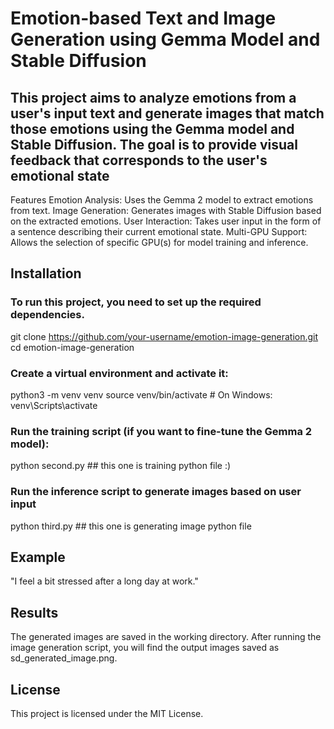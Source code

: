 # Emotion-based Text and Image Generation using Gemma Model and Stable Diffusion

## This project aims to analyze emotions from a user's input text and generate images that match those emotions using the Gemma model and Stable Diffusion. The goal is to provide visual feedback that corresponds to the user's emotional state

Features
Emotion Analysis: Uses the Gemma 2 model to extract emotions from text.
Image Generation: Generates images with Stable Diffusion based on the extracted emotions.
User Interaction: Takes user input in the form of a sentence describing their current emotional state.
Multi-GPU Support: Allows the selection of specific GPU(s) for model training and inference.


## Installation
###  To run this project, you need to set up the required dependencies.

 git clone https://github.com/your-username/emotion-image-generation.git
 cd emotion-image-generation

### Create a virtual environment and activate it:

 python3 -m venv venv
 source venv/bin/activate  # On Windows: venv\Scripts\activate

### Run the training script (if you want to fine-tune the Gemma 2 model): 
 python second.py ## this one is training python file :)

### Run the inference script to generate images based on user input
python third.py ## this one is generating image python file 

## Example 
"I feel a bit stressed after a long day at work."

## Results
The generated images are saved in the working directory. After running the image generation script, you will find the output images saved as sd_generated_image.png.  

## License
This project is licensed under the MIT License.
